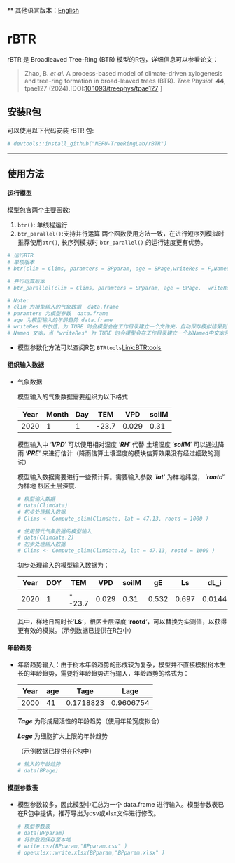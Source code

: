 ** 其他语言版本：[English](README.md)

# rBTR 

rBTR 是 Broadleaved Tree-Ring (BTR) 模型的R包，详细信息可以参看论文：

> Zhao, B. *et al.* A process-based model of climate-driven xylogenesis and tree-ring formation in broad-leaved trees (BTR). *Tree Physiol.* **44**, tpae127 (2024).[DOI:[10.1093/treephys/tpae127](http://dx.doi.org/10.1093/treephys/tpae127) ]

## 安装R包

可以使用以下代码安装 rBTR 包:

```R
# devtools::install_github("NEFU-TreeRingLab/rBTR")
```
---
## 使用方法

#### 运行模型

模型包含两个主要函数:
1. `btr()`: 单线程运行
2. `btr_parallel()`:支持并行运算
两个函数使用方法一致，在进行短序列模拟时推荐使用`btr()`, 长序列模拟时 `btr_parallel()` 的运行速度更有优势。

```R
# 运行BTR
# 单核版本
# btr(clim = Clims, paramters = BPparam, age = BPage,writeRes = F,Named = 'TestData' )

# 并行运算版本
# btr_parallel(clim = Clims, paramters = BPparam, age = BPage,  writeRes = F,Named = 'TestData' )

# Note:
# clim 为模型输入的气象数据  data.frame
# paramters 为模型参数  data.frame
# age 为模型输入的年龄趋势 data.frame
# writeRes 布尔值，为 TURE 时会模型会在工作目录建立一个文件夹，自动保存模拟结果到'res_(running time)"的文件夹中
# Named 文本，当 "writeRes" 为 TURE 时会模型会在工作目录建立一个以Named中文本为文件名的文件夹并自动保存模拟结果。
```

- 模型参数化方法可以查阅R包 `BTRtools`[Link:BTRtools](https://github.com/NEFU-TreeRingLab/BTRtools)

#### 组织输入数据

- 气象数据

  模型输入的气象数据需要组织为以下格式
  
  | Year | Month | Day  | TEM   | VPD   | soilM |
  | ---- | ----- | ---- | ----- | ----- | ----- |
  | 2020 | 1     | 1    | -23.7 | 0.029 | 0.31  |
  
  模型输入中 ‘***VPD***’ 可以使用相对湿度 ‘***RH***’ 代替
  土壤湿度 ‘***soilM***’ 可以通过降雨 ‘***PRE***’ 来进行估计（降雨估算土壤湿度的模块估算效果没有经过细致的测试）
  
  模型输入数据需要进行一些预计算。需要输入参数 ’***lat***‘ 为样地纬度， ’***rootd***‘ 为样地 根区土层深度.
  
  ```R
  # 模型输入数据
  # data(Climdata) 
  # 初步处理输入数据
  # Clims <- Compute_clim(Climdata, lat = 47.13, rootd = 1000 )
  
  # 使用替代气象数据的模型输入
  # data(Climdata.2)
  # 初步处理输入数据
  # Clims <- Compute_clim(Climdata.2, lat = 47.13, rootd = 1000 )
  ```
  
  初步处理输入的模型输入数据为：
  
  | Year | DOY  | TEM    | VPD   | soilM | gE    | Ls    | dL_i   | rootd |
  | ---- | ---- | ------ | ----- | ----- | ----- | ----- | ------ | ----- |
  | 2020 | 1    | --23.7 | 0.029 | 0.31  | 0.532 | 0.697 | 0.0144 | 1000  |
  
  其中，样地日照时长’**LS**‘，根区土层深度 ’**rootd**‘，可以替换为实测值，以获得更有效的模拟。（示例数据已提供在R包中）

#### 年龄趋势

- 年龄趋势输入：由于树木年龄趋势的形成较为复杂，模型并不直接模拟树木生长的年龄趋势，需要将年龄趋势进行输入，年龄趋势的格式为：

  | Year | age  | Tage      | Lage      |
  | ---- | ---- | --------- | --------- |
  | 2000 | 41   | 0.1718823 | 0.9606754 |

  ***Tage*** 为形成层活性的年龄趋势（使用年轮宽度拟合）

  ***Lage*** 为细胞扩大上限的年龄趋势
  
  
  
  （示例数据已提供在R包中）
  
  ``` R
  # 输入的年龄趋势
  # data(BPage)
  ```

#### 模型参数表

- 模型参数较多，因此模型中汇总为一个 data.frame 进行输入。模型参数表已在R包中提供，推荐导出为csv或xlsx文件进行修改。

  ```R
  # 模型参数表
  # data(BPparam)
  # 将参数表保存至本地
  # write.csv(BPparam,"BPparam.csv" )
  # openxlsx::write.xlsx(BPparam,"BPparam.xlsx" )
  ```

  

